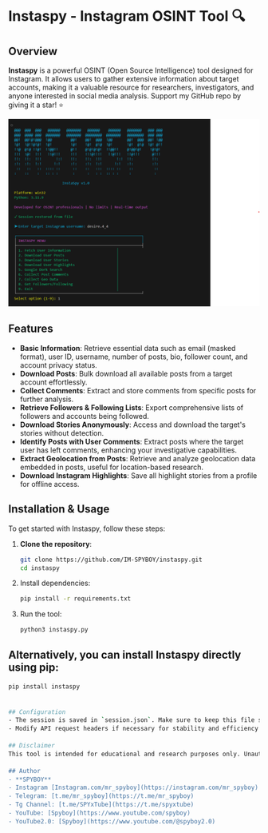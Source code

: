 # Instaspy - Instagram OSINT Tool 🔍

## Overview
**Instaspy** is a powerful OSINT (Open Source Intelligence) tool designed for Instagram. It allows users to gather extensive information about target accounts, making it a valuable resource for researchers, investigators, and anyone interested in social media analysis. Support my GitHub repo by giving it a star! ⭐

![Instaspy Screenshot](https://github.com/IM-SPYBOY/instaspy/blob/main/Screenshot.png)

## Features
- **Basic Information**: Retrieve essential data such as email (masked format), user ID, username, number of posts, bio, follower count, and account privacy status.
- **Download Posts**: Bulk download all available posts from a target account effortlessly.
- **Collect Comments**: Extract and store comments from specific posts for further analysis.
- **Retrieve Followers & Following Lists**: Export comprehensive lists of followers and accounts being followed.
- **Download Stories Anonymously**: Access and download the target's stories without detection.
- **Identify Posts with User Comments**: Extract posts where the target user has left comments, enhancing your investigative capabilities.
- **Extract Geolocation from Posts**: Retrieve and analyze geolocation data embedded in posts, useful for location-based research.
- **Download Instagram Highlights**: Save all highlight stories from a profile for offline access.

## Installation & Usage
To get started with Instaspy, follow these steps:

1. **Clone the repository**:
   ```bash
   git clone https://github.com/IM-SPYBOY/instaspy.git
   cd instaspy
2. Install dependencies:
   ```sh
   pip install -r requirements.txt
   ```
3. Run the tool:
   ```sh
   python3 instaspy.py
   ```
## Alternatively, you can install Instaspy directly using pip:
   ```sh
   pip install instaspy


## Configuration
- The session is saved in `session.json`. Make sure to keep this file secure.
- Modify API request headers if necessary for stability and efficiency.

## Disclaimer
This tool is intended for educational and research purposes only. Unauthorized use of Instagram data may violate Instagram's policies. Use responsibly.

## Author
- **SPYBOY**
- Instagram [Instagram.com/mr_spyboy](https://instagram.com/mr_spyboy)
- Telegram: [t.me/mr_spyboy](https://t.me/mr_spyboy)
- Tg Channel: [t.me/SPYxTube](https://t.me/spyxtube)
- YouTube: [Spyboy](https://www.youtube.com/spyboy)
- YouTube2.0: [Spyboy](https://www.youtube.com/@spyboy2.0)
